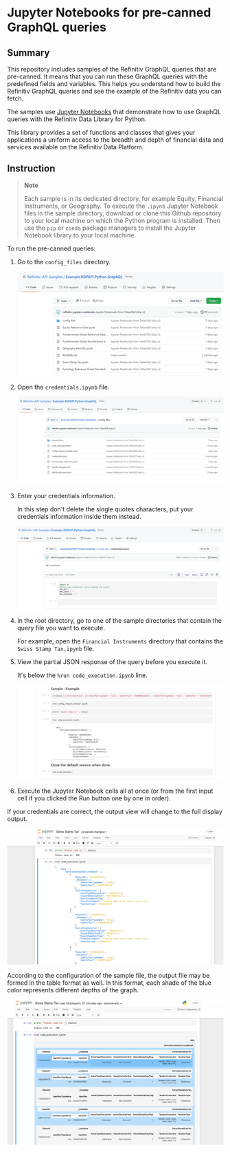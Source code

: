 # Jupyter Notebooks for pre-canned GraphQL queries

## Summary

This repository includes samples of the Refinitiv GraphQL queries that are pre-canned. It means that
you can run these GraphQL queries with the predefined fields and variables. This helps you
understand how to build the Refinitiv GraphQL queries and see the example of the Refinitiv data you
can fetch.

The samples use [Jupyter Notebooks](https://jupyter.org/) that demonstrate how to use GraphQL
queries with the Refinitiv Data Library for Python.

This library provides a set of functions and classes that gives your applications a uniform access
to the breadth and depth of financial data and services available on the Refinitiv Data Platform.

## Instruction

> **Note**
>
> Each sample is in its dedicated directory, for example Equity, Financial Instruments, or
> Geography. To execute the `.ipynb` Jupyter Notebook files in the sample directory, download or clone
> this Github repository to your local machine on which the Python program is installed. Then use
> the `pip` or `conda` package managers to install the Jupyter Notebook library to your local machine.

To run the pre-canned queries:

1. Go to the `config_files` directory.

   ![config_files](config_files/img/config_files.PNG)

2. Open the `credentials.ipynb` file.

   ![credentials.png](config_files/img/credentials.PNG)

3. Enter your credentials information.

   In this step don't delete the single quotes characters, put your credentials information inside
   them instead.

   ![credentials_info.png](config_files/img/credentials_info.PNG)

4. In the root directory, go to one of the sample directories that contain the query file you want
   to execute.

   For example, open the `Financial Instruments` directory that contains the `Swiss Stamp Tax.ipynb`
   file.

5. View the partial JSON response of the query before you execute it.

   It's below the `%run code_execution.ipynb` line.

   ![sample_before_execution.png](config_files/img/sample_before_execution.PNG)

6. Execute the Jupyter Notebook cells all at once (or from the
   first input cell if you clicked the Run button one by one in order).

If your credentials are correct, the output view will change to the full display output.

![sample_full_version_with_json.png](config_files/img/sample_full_version_with_json.PNG)

According to the configuration of the sample file, the output file may be formed in the table format
as
well. In this format, each shade of the blue color represents different depths of the graph.

![sample_full_version_with_table.png](config_files/img/sample_full_version_with_table.PNG)
